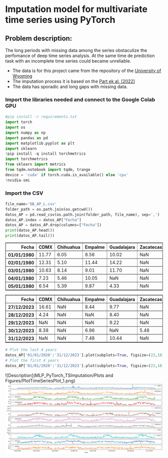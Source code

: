 # Imputation model for multivariate time series using PyTorch

## Problem description:
The long periods with missing data among the series obstaculize the perfomance of deep time series analysis. At the same time de prediction task with an incomplete time series could became unreliable.

- The data is for this project came from the repository of the [University of Wyoming](https://weather.uwyo.edu/upperair/sounding.html)
- The imputation process it is based on the [Part ek al. (2022)](https://www.researchgate.net/publication/366552360_Long-term_missing_value_imputation_for_time_series_data_using_deep_neural_networks)
- The data has sporadic and long gaps with missing data.

### Import the libraries needed and connect to the Google Colab GPU

```python
#pip install -r requirements.txt
import torch
import os
import numpy as np
import pandas as pd
import matplotlib.pyplot as plt
import sklearn
!pip install -q install torchmetrics
import torchmetrics
from sklearn import metrics
from tqdm.notebook import tqdm, trange
device = 'cuda' if torch.cuda.is_available() else 'cpu'
!nvidia-smi
```
### Import the CSV

```python
file_name='DB_AP_L.csv'
folder_path = os.path.join(os.getcwd())
datos_AP = pd.read_csv(os.path.join(folder_path, file_name), sep=',')
datos_AP.index = datos_AP["Fecha"]
datos_AP = datos_AP.drop(columns=["Fecha"])
print(datos_AP.head())
print(datos_AP.tail())
```
<div>
<table border="1" class="dataframe">
  <thead>
    <tr style="text-align: right;">
      <th>Fecha</th>
      <th>CDMX</th>
      <th>Chihuahua</th>
      <th>Empalme</th>
      <th>Guadalajara</th>
      <th>Zacatecas</th>
      <th>Mazatlan</th>
      <th>Manzanillo</th>
      <th>Monterrey</th>
      <th>LaPaz</th>
      <th>Tucson</th>
      <th>Veracruz</th>
      <th>Merida</th>
    </tr>
  </thead>
  <tbody>
    <tr>
      <th>01/01/1980</th>
      <td>11.77</td>
      <td>6.05</td>
      <td>8.56</td>
      <td>10.02</td>
      <td>NaN</td>
      <td>14.05</td>
      <td>24.95</td>
      <td>11.57</td>
      <td>NaN</td>
      <td>5.15</td>
      <td>32.74</td>
      <td>17.24</td>
    </tr>
    <tr>
      <th>02/01/1980</th>
      <td>12.31</td>
      <td>5.10</td>
      <td>11.44</td>
      <td>14.22</td>
      <td>NaN</td>
      <td>20.20</td>
      <td>28.06</td>
      <td>6.38</td>
      <td>NaN</td>
      <td>8.87</td>
      <td>27.71</td>
      <td>16.26</td>
    </tr>
    <tr>
      <th>03/01/1980</th>
      <td>10.63</td>
      <td>8.14</td>
      <td>9.01</td>
      <td>11.70</td>
      <td>NaN</td>
      <td>19.99</td>
      <td>20.82</td>
      <td>22.50</td>
      <td>NaN</td>
      <td>5.10</td>
      <td>29.78</td>
      <td>19.04</td>
    </tr>
    <tr>
      <th>04/01/1980</th>
      <td>7.23</td>
      <td>5.46</td>
      <td>10.05</td>
      <td>NaN</td>
      <td>NaN</td>
      <td>22.77</td>
      <td>20.25</td>
      <td>8.44</td>
      <td>NaN</td>
      <td>5.64</td>
      <td>33.51</td>
      <td>31.82</td>
    </tr>
    <tr>
      <th>05/01/1980</th>
      <td>6.54</td>
      <td>5.39</td>
      <td>9.87</td>
      <td>4.33</td>
      <td>NaN</td>
      <td>17.72</td>
      <td>14.66</td>
      <td>9.61</td>
      <td>NaN</td>
      <td>4.66</td>
      <td>24.17</td>
      <td>13.16</td>
    </tr>
  </tbody>
</table>
</div>

<div>
<table border="1" class="dataframe">
  <thead>
    <tr style="text-align: right;">
      <th>Fecha</th>
      <th>CDMX</th>
      <th>Chihuahua</th>
      <th>Empalme</th>
      <th>Guadalajara</th>
      <th>Zacatecas</th>
      <th>Mazatlan</th>
      <th>Manzanillo</th>
      <th>Monterrey</th>
      <th>LaPaz</th>
      <th>Tucson</th>
      <th>Veracruz</th>
      <th>Merida</th>
    </tr>
  </thead>
  <tbody>
    <tr>
      <th>27/12/2023</th>
      <td>16.61</td>
      <td>NaN</td>
      <td>8.44</td>
      <td>9.77</td>
      <td>NaN</td>
      <td>22.19</td>
      <td>30.92</td>
      <td>NaN</td>
      <td>15.04</td>
      <td>6.20</td>
      <td>NaN</td>
      <td>46.68</td>
    </tr>
    <tr>
      <th>28/12/2023</th>
      <td>4.24</td>
      <td>NaN</td>
      <td>NaN</td>
      <td>8.40</td>
      <td>NaN</td>
      <td>17.78</td>
      <td>NaN</td>
      <td>NaN</td>
      <td>16.56</td>
      <td>8.69</td>
      <td>NaN</td>
      <td>49.14</td>
    </tr>
    <tr>
      <th>29/12/2023</th>
      <td>NaN</td>
      <td>NaN</td>
      <td>NaN</td>
      <td>9.22</td>
      <td>NaN</td>
      <td>18.44</td>
      <td>23.44</td>
      <td>NaN</td>
      <td>13.35</td>
      <td>5.63</td>
      <td>40.66</td>
      <td>34.41</td>
    </tr>
    <tr>
      <th>30/12/2023</th>
      <td>8.38</td>
      <td>NaN</td>
      <td>6.96</td>
      <td>NaN</td>
      <td>5.48</td>
      <td>15.48</td>
      <td>23.78</td>
      <td>NaN</td>
      <td>10.63</td>
      <td>5.87</td>
      <td>NaN</td>
      <td>31.42</td>
    </tr>
    <tr>
      <th>31/12/2023</th>
      <td>NaN</td>
      <td>NaN</td>
      <td>7.48</td>
      <td>10.44</td>
      <td>NaN</td>
      <td>17.35</td>
      <td>28.18</td>
      <td>NaN</td>
      <td>11.72</td>
      <td>7.15</td>
      <td>NaN</td>
      <td>21.50</td>
    </tr>
  </tbody>
</table>
</div>

```python
# Plot the last 4 years
datos_AP['01/01/2020':'31/12/2023'].plot(subplots=True, figsize=(23,10))
# Plot the first 4 years
datos_AP['01/01/2020':'31/12/2023'].plot(subplots=True, figsize=(23,10))
```
![Description](MLP_PyTorch_TSImputation/Plots and Figures/PlotTimeSeriesPlot_1.png)
![Description](TimeSeriesPlot_2.png)
